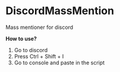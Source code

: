 # DiscordMassMention
Mass mentioner for discord

**How to use?**
1) Go to discord
2) Press Ctrl + Shift + I
3) Go to console and paste in the script
